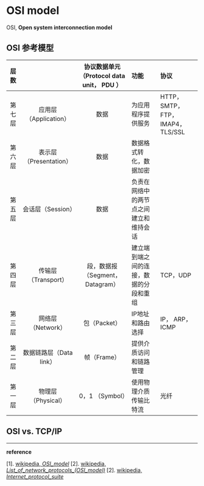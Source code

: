 # OSI model

OSI, **Open system interconnection model**

## OSI 参考模型

|层数||协议数据单元（Protocol data unit， PDU ）|功能|协议|
|:---:|:---:|:---:|:---|:---|
|第七层|应用层（Application）|数据|为应用程序提供服务|HTTP，SMTP，FTP，IMAP4， TLS/SSL|
|第六层|表示层（Presentation）|数据|数据格式转化，数据加密||
|第五层|会话层（Session）|数据|负责在网络中的两节点之间建立和维持会话||
|第四层|传输层（Transport）|段，数据报（Segment，Datagram）|建立端到端之间的连接，数据的分段和重组|TCP，UDP|
|第三层|网络层（Network）|包（Packet）|IP地址和路由选择|IP， ARP，ICMP|
|第二层|数据链路层（Data link）|帧（Frame）|提供介质访问和链路管理||
|第一层|物理层（Physical）|0，1 （Symbol）|使用物理介质传输比特流|光纤|

## OSI vs. TCP/IP

---

**reference**

[1]. [wikipedia, *OSI_model*](https://en.wikipedia.org/wiki/OSI_model)
[2]. [wikipedia, *List_of_network_protocols_(OSI_model)*](https://en.wikipedia.org/wiki/List_of_network_protocols_(OSI_model))
[2]. [wikipedia, *Internet_protocol_suite*](https://en.wikipedia.org/wiki/Internet_protocol_suite)
